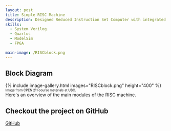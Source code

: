 ```yaml
---
layout: post
title: Simple RISC Machine
description: Designed Reduced Instruction Set Computer with integrated memory and I/O functionality, capable of executing ARM instructions, on DE1-Soc using Quartus and SystemVerilog. This was a team project done in a group of 2. 
skills: 
  - System Verilog
  - Quartus
  - ModelSim
  - FPGA

main-image: /RISCblock.png
---
```


## Block Diagram

{% include image-gallery.html images="RISCblock.png" height="400" %}
<span style="font-size: 10px">Image from CPEN 211 course materials at UBC.</span>  
Here's an overview of the main modules of the RISC machine. 

## Checkout the project on GitHub

<a href="https://drive.google.com/file/d/101rXCqt_ncftTJQcAkzx5_E8U2eXSJqr/view?usp=sharing](https://github.com/rishiupath/RISC-machine" target="_blank" class="button">GitHub</a>
